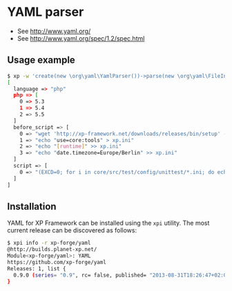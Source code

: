 YAML parser
===========
* See http://www.yaml.org/
* See http://www.yaml.org/spec/1.2/spec.html

Usage example
-------------

```sh
$ xp -w 'create(new \org\yaml\YamlParser())->parse(new \org\yaml\FileInput($argv[1]));' ../xp.public/.travis.yml
[
  language => "php"
  php => [
    0 => 5.3
    1 => 5.4
    2 => 5.5
  ]
  before_script => [
    0 => "wget 'http://xp-framework.net/downloads/releases/bin/setup' -O - | php"
    1 => "echo "use=core:tools" > xp.ini"
    2 => "echo "[runtime]" >> xp.ini"
    3 => "echo "date.timezone=Europe/Berlin" >> xp.ini"
  ]
  script => [
    0 => "(EXCD=0; for i in core/src/test/config/unittest/*.ini; do echo "---> $i"; ./unittest $i; RES=$?; if [ $RES -ne 0 ]; then EXCD=$RES; fi; done; exit $EXCD;)"
  ]
]
```

Installation
------------

YAML for XP Framework can be installed using the `xpi` utility. The most current release can be discovered as follows:

```sh
$ xpi info -r xp-forge/yaml
@http://builds.planet-xp.net/
Module<xp-forge/yaml>: YAML
https://github.com/xp-forge/yaml
Releases: 1, list {
  0.9.0 (series= "0.9", rc= false, published= "2013-08-31T18:26:47+02:00")
}
```